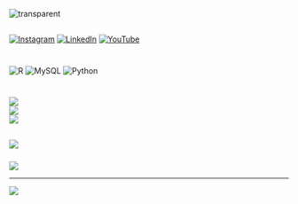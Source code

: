 ![transparent](https://capsule-render.vercel.app/api?type=transparent&fontColor=1a1b27&text=welcome&height=150&fontSize=70&desc=csbyun96's%20GitHub%20&descAlignY=80&descAlign=70&fontAlign=70)


## 
[![Instagram](https://img.shields.io/badge/Instagram-%23E4405F.svg?logo=Instagram&logoColor=white)](https://instagram.com/mrs.plaidpants) [![LinkedIn](https://img.shields.io/badge/LinkedIn-%230077B5.svg?logo=linkedin&logoColor=white)](https://linkedin.com/in/csbyun96) [![YouTube](https://img.shields.io/badge/YouTube-%23FF0000.svg?logo=YouTube&logoColor=white)](https://youtube.com/@csbyun96) 

# 
![R](https://img.shields.io/badge/r-%23276DC3.svg?style=flat-square&logo=r&logoColor=white) ![MySQL](https://img.shields.io/badge/mysql-%2300f.svg?style=flat-square&logo=mysql&logoColor=white) ![Python](https://img.shields.io/badge/python-3670A0?style=flat-square&logo=python&logoColor=ffdd54)
# 
![](https://github-readme-stats.vercel.app/api?username=csbyun96&theme=tokyonight&hide_border=false&include_all_commits=false&count_private=false)<br/>
![](https://github-readme-streak-stats.herokuapp.com/?user=csbyun96&theme=tokyonight&hide_border=false)<br/>
![](https://github-readme-stats.vercel.app/api/top-langs/?username=csbyun96&theme=tokyonight&hide_border=false&include_all_commits=false&count_private=false&layout=compact)

## 
![](https://github-profile-trophy.vercel.app/?username=csbyun96&theme=chalk&no-frame=true&no-bg=true&margin-w=4)

### 
![](https://quotes-github-readme.vercel.app/api?type=vetical&theme=tokyonight)

---
[![](https://visitcount.itsvg.in/api?id=csbyun96&icon=0&color=12)](https://visitcount.itsvg.in)

<!-- Proudly created with GPRM ( https://gprm.itsvg.in ) -->
